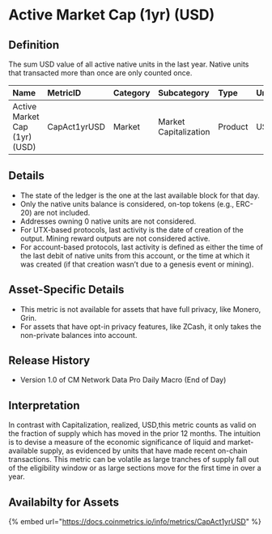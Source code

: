 # Active Market Cap \(1yr\) \(USD\)

## Definition

The sum USD value of all active native units in the last year. Native units that transacted more than once are only counted once.

| Name | MetricID | Category | Subcategory | Type | Unit | Interval |
| :--- | :--- | :--- | :--- | :--- | :--- | :--- |
| Active Market Cap \(1yr\) \(USD\) | CapAct1yrUSD | Market | Market Capitalization | Product | USD | 1 year |

## Details

* The state of the ledger is the one at the last available block for that day.
* Only the native units balance is considered, on-top tokens \(e.g., ERC-20\) are not included.
* Addresses owning 0 native units are not considered.
* For UTX-based protocols, last activity is the date of creation of the output. Mining reward outputs are not considered active.
* For account-based protocols, last activity is defined as either the time of the last debit of native units from this account, or the time at which it was created \(if that creation wasn’t due to a genesis event or mining\).

## Asset-Specific Details

* This metric is not available for assets that have full privacy, like Monero, Grin.
* For assets that have opt-in privacy features, like ZCash, it only takes the non-private balances into account.

## Release History

* Version 1.0 of CM Network Data Pro Daily Macro \(End of Day\)

## Interpretation

In contrast with Capitalization, realized, USD,this metric counts as valid on the fraction of supply which has moved in the prior 12 months. The intuition is to devise a measure of the economic significance of liquid and market-available supply, as evidenced by units that have made recent on-chain transactions. This metric can be volatile as large tranches of supply fall out of the eligibility window or as large sections move for the first time in over a year.

## Availabilty for Assets

{% embed url="https://docs.coinmetrics.io/info/metrics/CapAct1yrUSD" %}

